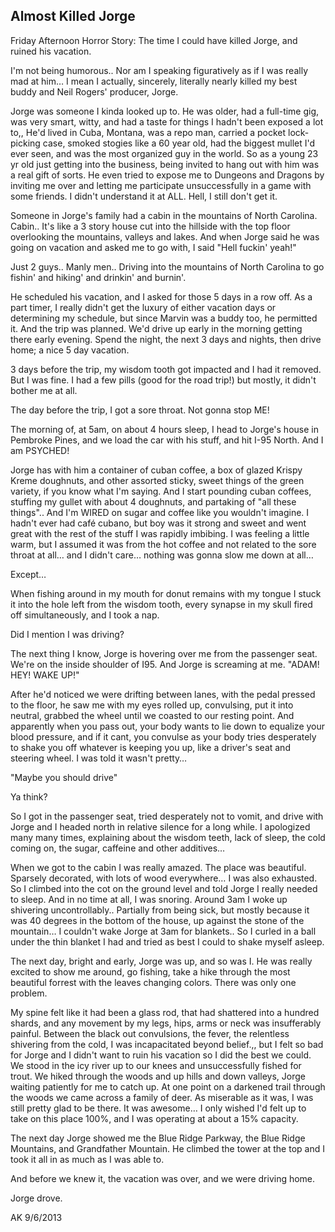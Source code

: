 ## Almost Killed Jorge

Friday Afternoon Horror Story: The time I could have killed Jorge, and ruined his vacation.

I'm not being humorous.. Nor am I speaking figuratively as if I was really mad at him… I mean I actually, sincerely, literally nearly killed my best buddy and Neil Rogers' producer, Jorge.

Jorge was someone I kinda looked up to. He was older, had a full-time gig, was very smart, witty, and had a taste for things I hadn't been exposed a lot to,, He'd lived in Cuba, Montana, was a repo man, carried a pocket lock-picking case, smoked stogies like a 60 year old, had the biggest mullet I'd ever seen, and was the most organized guy in the world. So as a young 23 yr old just getting into the business, being invited to hang out with him was a real gift of sorts. He even tried to expose me to Dungeons and Dragons by inviting me over and letting me participate unsuccessfully in a game with some friends. I didn't understand it at ALL. Hell, I still don't get it.

Someone in Jorge's family had a cabin in the mountains of North Carolina. Cabin.. It's like a 3 story house cut into the hillside with the top floor overlooking the mountains, valleys and lakes. And when Jorge said he was going on vacation and asked me to go with, I said "Hell fuckin' yeah!"

Just 2 guys.. Manly men.. Driving into the mountains of North Carolina to go fishin' and hiking' and drinkin' and burnin'.

He scheduled his vacation, and I asked for those 5 days in a row off. As a part timer, I really didn't get the luxury of either vacation days or determining my schedule, but since Marvin was a buddy too, he permitted it. And the trip was planned. We'd drive up early in the morning getting there early evening. Spend the night, the next 3 days and nights, then drive home; a nice 5 day vacation.

3 days before the trip, my wisdom tooth got impacted and I had it removed. But I was fine. I had a few pills (good for the road trip!) but mostly, it didn't bother me at all.

The day before the trip, I got a sore throat. Not gonna stop ME!

The morning of, at 5am, on about 4 hours sleep, I head to Jorge's house in Pembroke Pines, and we load the car with his stuff, and hit I-95 North. And I am PSYCHED!

Jorge has with him a container of cuban coffee, a box of glazed Krispy Kreme doughnuts, and other assorted sticky, sweet things of the green variety, if you know what I'm saying. And I start pounding cuban coffees, stuffing my gullet with about 4 doughnuts, and partaking of "all these things".. And I'm WIRED on sugar and coffee like you wouldn't imagine. I hadn't ever had café cubano, but boy was it strong and sweet and went great with the rest of the stuff I was rapidly imbibing. I was feeling a little warm, but I assumed it was from the hot coffee and not related to the sore throat at all… and I didn't care… nothing was gonna slow me down at all…

Except…

When fishing around in my mouth for donut remains with my tongue I stuck it into the hole left from the wisdom tooth, every synapse in my skull fired off simultaneously, and I took a nap.

Did I mention I was driving?

The next thing I know, Jorge is hovering over me from the passenger seat. We're on the inside shoulder of I95. And Jorge is screaming at me. "ADAM! HEY! WAKE UP!"

After he'd noticed we were drifting between lanes, with the pedal pressed to the floor, he saw me with my eyes rolled up, convulsing, put it into neutral, grabbed the wheel until we coasted to our resting point. And apparently when you pass out, your body wants to lie down to equalize your blood pressure, and if it cant, you convulse as your body tries desperately to shake you off whatever is keeping you up, like a driver's seat and steering wheel. I was told it wasn't pretty…

"Maybe you should drive"

Ya think?

So I got in the passenger seat, tried desperately not to vomit, and drive with Jorge and I headed north in relative silence for a long while. I apologized many many times, explaining about the wisdom teeth, lack of sleep, the cold coming on, the sugar, caffeine and other additives…

When we got to the cabin I was really amazed. The place was beautiful. Sparsely decorated, with lots of wood everywhere… I was also exhausted. So I climbed into the cot on the ground level and told Jorge I really needed to sleep. And in no time at all, I was snoring. Around 3am I woke up shivering uncontrollably.. Partially from being sick, but mostly because it was 40 degrees in the bottom of the house, up against the stone of the mountain… I couldn't wake Jorge at 3am for blankets.. So I curled in a ball under the thin blanket I had and tried as best I could to shake myself asleep.

The next day, bright and early, Jorge was up, and so was I. He was really excited to show me around, go fishing, take a hike through the most beautiful forrest with the leaves changing colors. There was only one problem.

My spine felt like it had been a glass rod, that had shattered into a hundred shards, and any movement by my legs, hips, arms or neck was insufferably painful. Between the black out convulsions, the fever, the relentless shivering from the cold, I was incapacitated beyond belief.,, but I felt so bad for Jorge and I didn't want to ruin his vacation so I did the best we could. We stood in the icy river up to our knees and unsuccessfully fished for trout. We hiked through the woods and up hills and down valleys, Jorge waiting patiently for me to catch up. At one point on a darkened trail through the woods we came across a family of deer. As miserable as it was, I was still pretty glad to be there. It was awesome… I only wished I'd felt up to take on this place 100%, and I was operating at about a 15% capacity.

The next day Jorge showed me the Blue Ridge Parkway, the Blue Ridge Mountains, and Grandfather Mountain. He climbed the tower at the top and I took it all in as much as I was able to.

And before we knew it, the vacation was over, and we were driving home.

Jorge drove.

AK 9/6/2013

